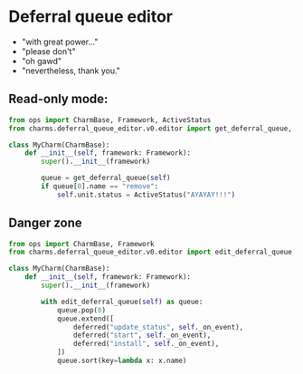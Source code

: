 # Deferral queue editor

- "with great power..."
- "please don't"
- "oh gawd"
- "nevertheless, thank you."


## Read-only mode:

```python
from ops import CharmBase, Framework, ActiveStatus
from charms.deferral_queue_editor.v0.editor import get_deferral_queue, deferred

class MyCharm(CharmBase):
    def __init__(self, framework: Framework):
        super().__init__(framework)

        queue = get_deferral_queue(self)
        if queue[0].name == "remove":
            self.unit.status = ActiveStatus("AYAYAY!!!")
```


## Danger zone

```python
from ops import CharmBase, Framework
from charms.deferral_queue_editor.v0.editor import edit_deferral_queue, deferred

class MyCharm(CharmBase):
    def __init__(self, framework: Framework):
        super().__init__(framework)

        with edit_deferral_queue(self) as queue:
            queue.pop(0)
            queue.extend([
                deferred("update_status", self._on_event),
                deferred("start", self._on_event),
                deferred("install", self._on_event),
            ])
            queue.sort(key=lambda x: x.name)
```